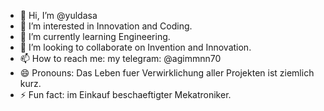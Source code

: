 - 👋 Hi, I’m @yuldasa
- 👀 I’m interested in Innovation and Coding.
- 🌱 I’m currently learning Engineering.
- 💞️ I’m looking to collaborate on Invention and Innovation.
- 📫 How to reach me: my telegram: @agimmnn70
- 😄 Pronouns: Das Leben fuer Verwirklichung aller Projekten ist ziemlich kurz.
- ⚡ Fun fact: im Einkauf beschaeftigter Mekatroniker.

<!---
yuldasa/yuldasa is a ✨ special ✨ repository because its `README.md` (this file) appears on your GitHub profile.
You can click the Preview link to take a look at your changes.
--->
